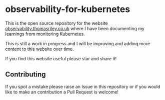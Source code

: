 # observability-for-kubernetes

This is the open source repository for the website [observability.thomasriley.co.uk](https://observability.thomasriley.co.uk) where I have been documenting my learnings from monitoring Kubernetes.

This is still a work in progress and I will be improving and adding more content to this website over time.

If you find this website useful please star and share it!

## Contributing

If you spot a mistake please raise an Issue in this repository or if you would like to make an contribution a Pull Request is welcome!
